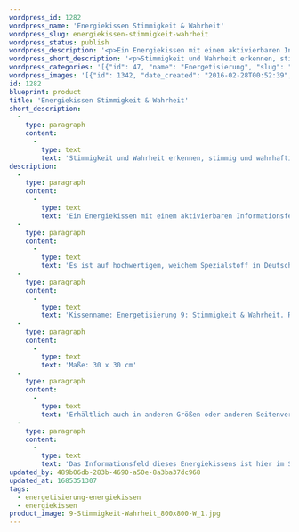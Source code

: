 ```yaml
---
wordpress_id: 1282
wordpress_name: 'Energiekissen Stimmigkeit & Wahrheit'
wordpress_slug: energiekissen-stimmigkeit-wahrheit
wordpress_status: publish
wordpress_description: '<p>Ein Energiekissen mit einem aktivierbaren Informationsfeld zu Stimmigkeit und Wahrheit sowie dem energetischen Zugang zu den dazugehörigen universellen Wissenspools.</p><p>Es ist auf hochwertigem, weichem Spezialstoff in Deutschland gedruckt und sorgfältig in Handarbeit in Deutschland mit Reißverschluss genäht. Laut Herstellerangaben ist der farbintensive Druck 70 Jahre lichtecht, waschbar (Wollwaschgang, 20°) und in einem umweltorientierten Verfahren hergestellt.</p><p>Kissenname: Energetisierung 9: Stimmigkeit &amp; Wahrheit. Reihe: Energetisierung</p><p>Maße: 30 x 30 cm</p><p>Erhältlich auch in anderen Größen oder anderen Seitenverhältnissen. Bitte kontaktieren Sie uns hierfür unter <a href="mailto:info@elvedenverlag.de">info@elvedenverlag.de</a>.</p><p>Das Informationsfeld dieses Energiekissens ist hier im Shop auch erhältlich als <a href="https://my.feenbaum.de/produkt-kategorie/energiebilder/fotokarten/energetisierung-fotokarten/">Fotokarte</a>, <a href="https://my.feenbaum.de/produkt-kategorie/energiebilder/wandbilder/energetisierung/">Wandbild</a> und <a href="https://my.feenbaum.de/produkt-kategorie/energiesprays/energetisierung-energiesprays/">Energiespray</a></p><p><a href="https://my.feenbaum.de/anwendung-energiekissen/">Anwendungshinweise</a></p>'
wordpress_short_description: '<p>Stimmigkeit und Wahrheit erkennen, stimmig und wahrhaftig agieren</p>'
wordpress_categories: '[{"id": 47, "name": "Energetisierung", "slug": "energetisierung-energiekissen"}, {"id": 28, "name": "Energiekissen", "slug": "energiekissen"}]'
wordpress_images: '[{"id": 1342, "date_created": "2016-02-28T00:52:39", "date_created_gmt": "2016-02-27T22:52:39", "date_modified": "2016-02-28T00:52:39", "date_modified_gmt": "2016-02-27T22:52:39", "src": "https://my.feenbaum.de/wp-content/uploads/2016/02/9-Stimmigkeit-Wahrheit_800x800-W_1.jpg", "name": "9 Stimmigkeit-Wahrheit_800x800-W_1", "alt": ""}]'
id: 1282
blueprint: product
title: 'Energiekissen Stimmigkeit & Wahrheit'
short_description:
  -
    type: paragraph
    content:
      -
        type: text
        text: 'Stimmigkeit und Wahrheit erkennen, stimmig und wahrhaftig agieren'
description:
  -
    type: paragraph
    content:
      -
        type: text
        text: 'Ein Energiekissen mit einem aktivierbaren Informationsfeld zu Stimmigkeit und Wahrheit sowie dem energetischen Zugang zu den dazugehörigen universellen Wissenspools.'
  -
    type: paragraph
    content:
      -
        type: text
        text: 'Es ist auf hochwertigem, weichem Spezialstoff in Deutschland gedruckt und sorgfältig in Handarbeit in Deutschland mit Reißverschluss genäht. Laut Herstellerangaben ist der farbintensive Druck 70 Jahre lichtecht, waschbar (Wollwaschgang, 20°) und in einem umweltorientierten Verfahren hergestellt.'
  -
    type: paragraph
    content:
      -
        type: text
        text: 'Kissenname: Energetisierung 9: Stimmigkeit & Wahrheit. Reihe: Energetisierung'
  -
    type: paragraph
    content:
      -
        type: text
        text: 'Maße: 30 x 30 cm'
  -
    type: paragraph
    content:
      -
        type: text
        text: 'Erhältlich auch in anderen Größen oder anderen Seitenverhältnissen. Bitte kontaktieren Sie uns hierfür unter info@elvedenverlag.de.'
  -
    type: paragraph
    content:
      -
        type: text
        text: 'Das Informationsfeld dieses Energiekissens ist hier im Shop auch erhältlich als Fotokarte, Wandbild und Energiespray'
updated_by: 489b06db-283b-4690-a50e-8a3ba37dc968
updated_at: 1685351307
tags:
  - energetisierung-energiekissen
  - energiekissen
product_image: 9-Stimmigkeit-Wahrheit_800x800-W_1.jpg
---
```

